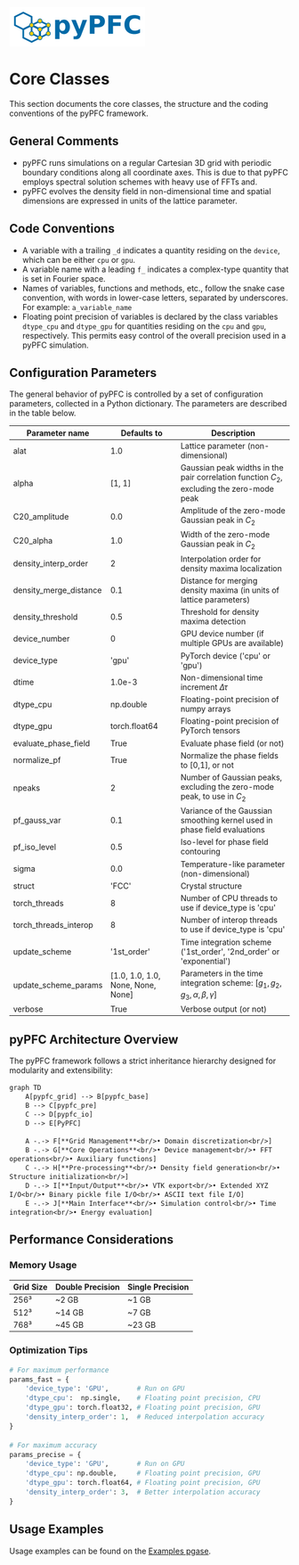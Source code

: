 ![pyPFC logo](../images/pyPFC_logo_transparent.png)

# Core Classes

This section documents the core classes, the structure and the coding conventions of the pyPFC framework.

## General Comments

- pyPFC runs simulations on a regular Cartesian 3D grid with periodic boundary conditions along all coordinate axes. This is due to that pyPFC employs spectral solution schemes with heavy use of FFTs and.
- pyPFC evolves the density field in non-dimensional time and spatial dimensions are expressed in units of the lattice parameter.

## Code Conventions

- A variable with a trailing `_d` indicates a quantity residing on the `device`, which can be either `cpu` or `gpu`.
- A variable name with a leading `f_` indicates a complex-type quantity that is set in Fourier space.
- Names of variables, functions and methods, etc., follow the snake case convention, with words in lower-case letters, separated by underscores. For example: `a_variable_name`
- Floating point precision of variables is declared by the class variables `dtype_cpu` and `dtype_gpu` for quantities residing on the `cpu` and `gpu`, respectively. This permits easy control of the overall precision used in a pyPFC simulation.

## Configuration Parameters

The general behavior of pyPFC is controlled by a set of configuration parameters, collected in a Python dictionary. The parameters are described in the table below.

| Parameter name         | Defaults to                       | Description
| ---------------------- | --------------------------------- | ---------------------------------------------------------------------------------
| alat                   | 1.0                               | Lattice parameter (non-dimensional)
| alpha                  | [1, 1]                            | Gaussian peak widths in the pair correlation function $C_2$, excluding the zero-mode peak
| C20_amplitude          | 0.0                               | Amplitude of the zero-mode Gaussian peak in $C_2$
| C20_alpha              | 1.0                               | Width of the zero-mode Gaussian peak in $C_2$
| density_interp_order   | 2                                 | Interpolation order for density maxima localization
| density_merge_distance | 0.1                               | Distance for merging density maxima (in units of lattice parameters)
| density_threshold      | 0.5                               | Threshold for density maxima detection
| device_number          | 0                                 | GPU device number (if multiple GPUs are available)
| device_type            | 'gpu'                             | PyTorch device ('cpu' or 'gpu')
| dtime                  | 1.0e-3                            | Non-dimensional time increment $\Delta\tau$
| dtype_cpu              | np.double                         | Floating-point precision of numpy arrays
| dtype_gpu              | torch.float64                     | Floating-point precision of PyTorch tensors
| evaluate_phase_field   | True                              | Evaluate phase field (or not)
| normalize_pf           | True                              | Normalize the phase fields to [0,1], or not
| npeaks                 | 2                                 | Number of Gaussian peaks, excluding the zero-mode peak, to use in $C_2$
| pf_gauss_var           | 0.1                               | Variance of the Gaussian smoothing kernel used in phase field evaluations
| pf_iso_level           | 0.5                               | Iso-level for phase field contouring
| sigma                  | 0.0                               | Temperature-like parameter (non-dimensional)
| struct                 | 'FCC'                             | Crystal structure
| torch_threads          | 8                                 | Number of CPU threads to use if device_type is 'cpu'
| torch_threads_interop  | 8                                 | Number of interop threads to use if device_type is 'cpu'
| update_scheme          | '1st_order'                       | Time integration scheme ('1st_order', '2nd_order' or 'exponential')
| update_scheme_params   | [1.0, 1.0, 1.0, None, None, None] | Parameters in the time integration scheme: $[g_1, g_2, g_3, \alpha, \beta, \gamma]$
| verbose                | True                              | Verbose output (or not)

## pyPFC Architecture Overview

The pyPFC framework follows a strict inheritance hierarchy designed for modularity and extensibility:

```mermaid
graph TD
    A[pypfc_grid] --> B[pypfc_base]
    B --> C[pypfc_pre]
    C --> D[pypfc_io]
    D --> E[PyPFC]
    
    A -.-> F[**Grid Management**<br/>• Domain discretization<br/>]
    B -.-> G[**Core Operations**<br/>• Device management<br/>• FFT operations<br/>• Auxiliary functions]
    C -.-> H[**Pre-processing**<br/>• Density field generation<br/>• Structure initialization<br/>]
    D -.-> I[**Input/Output**<br/>• VTK export<br/>• Extended XYZ I/O<br/>• Binary pickle file I/O<br/>• ASCII text file I/O]
    E -.-> J[**Main Interface**<br/>• Simulation control<br/>• Time integration<br/>• Energy evaluation]
```

## Performance Considerations

### Memory Usage

| Grid Size | Double Precision | Single Precision
|-----------|------------------|-----------------
| 256³      | ~2 GB            | ~1 GB
| 512³      | ~14 GB           | ~7 GB
| 768³      | ~45 GB           | ~23 GB

### Optimization Tips

```python
# For maximum performance
params_fast = {
    'device_type': 'GPU',       # Run on GPU
    'dtype_cpu':  np.single,    # Floating point precision, CPU
    'dtype_gpu': torch.float32, # Floating point precision, GPU
    'density_interp_order': 1,  # Reduced interpolation accuracy
}

# For maximum accuracy
params_precise = {
    'device_type': 'GPU',       # Run on GPU 
    'dtype_cpu': np.double,     # Floating point precision, GPU
    'dtype_gpu': torch.float64, # Floating point precision, GPU
    'density_interp_order': 3,  # Better interpolation accuracy
}
```

## Usage Examples

Usage examples can be found on the [Examples pgase](../examples.md).
